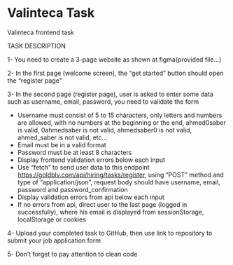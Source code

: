 # Valinteca Task
Valinteca frontend task

TASK DESCRIPTION

1- You need to create a 3-page website as shown at figma(provided file...)

2- In the first page (welcome screen), the “get started” button should open the “register page”

3- In the second page (register page), user is asked to enter some data such as username, email, password, you need to validate the form
- Username must consist of 5 to 15 characters, only letters and numbers are allowed, with no
numbers at the beginning or the end, ahmed0saber is valid, 0ahmedsaber is not valid,
ahmedsaber0 is not valid, ahmed_saber is not valid, etc...
- Email must be in a valid format
- Password must be at least 8 characters
- Display frontend validation errors below each input
- Use “fetch” to send user data to this endpoint https://goldblv.com/api/hiring/tasks/register,
using “POST” method and type of “application/json”, request body should have username,
email, password and password_confirmation
- Display validation errors from api below each input
- If no errors from api, direct user to the last page (logged in successfully), where his email is displayed from sessionStorage, localStorage or cookies

4- Upload your completed task to GitHub, then use link to repository to submit your job
application form

5- Don’t forget to pay attention to clean code